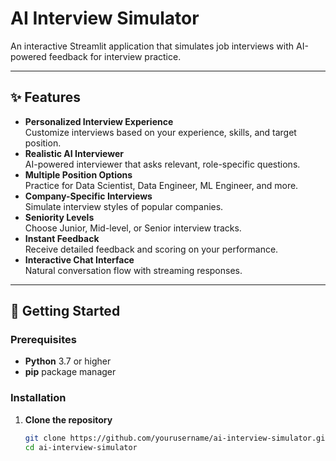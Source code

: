 # AI Interview Simulator



An interactive Streamlit application that simulates job interviews with AI-powered feedback for interview practice.

---

## ✨ Features

- **Personalized Interview Experience**  
  Customize interviews based on your experience, skills, and target position.
- **Realistic AI Interviewer**  
  AI-powered interviewer that asks relevant, role-specific questions.
- **Multiple Position Options**  
  Practice for Data Scientist, Data Engineer, ML Engineer, and more.
- **Company-Specific Interviews**  
  Simulate interview styles of popular companies.
- **Seniority Levels**  
  Choose Junior, Mid-level, or Senior interview tracks.
- **Instant Feedback**  
  Receive detailed feedback and scoring on your performance.
- **Interactive Chat Interface**  
  Natural conversation flow with streaming responses.

---

## 🚀 Getting Started

### Prerequisites

- **Python** 3.7 or higher  
- **pip** package manager

### Installation

1. **Clone the repository**  
   ```bash
   git clone https://github.com/yourusername/ai-interview-simulator.git
   cd ai-interview-simulator

